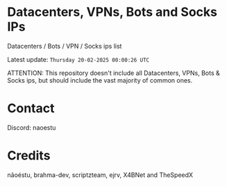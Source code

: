 # Datacenters, VPNs, Bots and Socks IPs
 
Datacenters / Bots / VPN / Socks ips list

Latest update: `Thursday 20-02-2025 00:00:26 UTC` 

ATTENTION: This repository doesn't include all Datacenters, VPNs, Bots & Socks ips, 
but should include the vast majority of common ones.

# Contact
Discord: naoestu

# Credits
nãoéstu, brahma-dev, scriptzteam, ejrv, X4BNet and TheSpeedX
